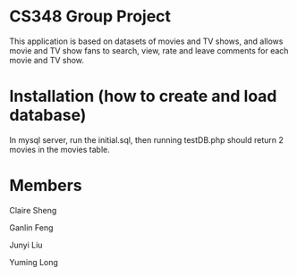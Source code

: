 # CS348 Group Project

This application is based on datasets of movies and TV shows, and allows movie and TV show fans to search, view, rate and leave comments for each movie and TV show.

# Installation (how to create and load database)
In mysql server, run the initial.sql, then running testDB.php should return 2 movies in the movies table.

# Members
Claire Sheng

Ganlin Feng

Junyi Liu

Yuming Long
